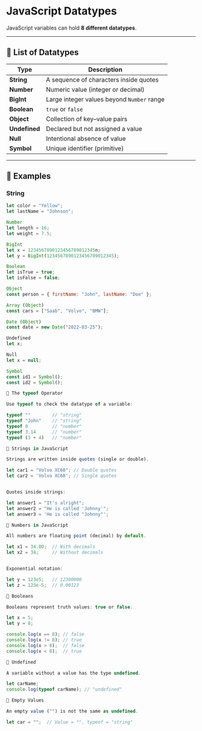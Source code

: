 # JavaScript Datatypes

JavaScript variables can hold **8 different datatypes**.

---

## 📌 List of Datatypes
| Type       | Description                                    |
|------------|--------------------------------|
| **String**   | A sequence of characters inside quotes |
| **Number**   | Numeric value (integer or decimal) |
| **BigInt**   | Large integer values beyond `Number` range |
| **Boolean**  | `true` or `false` |
| **Object**   | Collection of key–value pairs |
| **Undefined** | Declared but not assigned a value |
| **Null**     | Intentional absence of value |
| **Symbol**   | Unique identifier (primitive) |

---

## 📌 Examples

### String
```javascript
let color = "Yellow";
let lastName = "Johnson";

Number
let length = 16;
let weight = 7.5;

BigInt
let x = 1234567890123456789012345n;
let y = BigInt(1234567890123456789012345);

Boolean
let isTrue = true;
let isFalse = false;

Object
const person = { firstName: "John", lastName: "Doe" };

Array (Object)
const cars = ["Saab", "Volvo", "BMW"];

Date (Object)
const date = new Date("2022-03-25");

Undefined
let x;

Null
let x = null;

Symbol
const id1 = Symbol();
const id2 = Symbol();

📌 The typeof Operator

Use typeof to check the datatype of a variable:

typeof ""        // "string"
typeof "John"    // "string"
typeof 0         // "number"
typeof 3.14      // "number"
typeof (3 + 4)   // "number"

📌 Strings in JavaScript

Strings are written inside quotes (single or double).

let car1 = "Volvo XC60"; // Double quotes
let car2 = 'Volvo XC60'; // Single quotes


Quotes inside strings:

let answer1 = "It's alright";
let answer2 = "He is called 'Johnny'";
let answer3 = 'He is called "Johnny"';

📌 Numbers in JavaScript

All numbers are floating point (decimal) by default.

let x1 = 34.00;  // With decimals
let x2 = 34;     // Without decimals


Exponential notation:

let y = 123e5;   // 12300000
let z = 123e-5;  // 0.00123

📌 Booleans

Booleans represent truth values: true or false.

let x = 5;
let y = 8;

console.log(x == 8); // false
console.log(x != 8); // true
console.log(x > 8);  // false
console.log(x < 8);  // true

📌 Undefined

A variable without a value has the type undefined.

let carName;
console.log(typeof carName); // "undefined"

📌 Empty Values

An empty value ("") is not the same as undefined.

let car = "";  // Value = "", typeof = "string"
